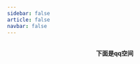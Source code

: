```yaml
---
sidebar: false
article: false
navbar: false
---
```



<TimeLinePage :stories="myStories"/>
<br/>
<center><strong>下面是qq空间</strong></center>
<TimeLinePage :stories="qqSpace"/>


<script setup>
   const myStories = [
    {
      imageSrc: 'https://yamapicgo.oss-cn-nanjing.aliyuncs.com/picgoImage/202503011126097.jpg',
      title: '嘉禾一中宣讲',
      description: '去嘉禾一中宣讲，南京大学win麻了，宣讲就是win win win！',
      link:'jhyz',
      time:'2025-1-19',
      comments:'comments',
      showComments:false,
      },    
      {
      imageSrc: 'https://yamapicgo.oss-cn-nanjing.aliyuncs.com/picgoImage/202503011126096.png',
      title: '红山动物园玩去了',
      description: '逛了一上午，真的看腻了',
      link:'RedMountainZoo',
      time:'2024-10-5',
      comments:'comments',
      showComments:false,
      },      
      {
      imageSrc: 'https://yamapicgo.oss-cn-nanjing.aliyuncs.com/picgoImage/202503011147039.jpg',
      title: '除夕随便写点',
      description: '烟花只在除夕晚上好看，因为不用担心扰民',
      link:'NewYearEve',
      time:'2025-1-28',
      comments:'comments',
      showComments:false,
      },   
      { 
      imageSrc: 'https://yamapicgo.oss-cn-nanjing.aliyuncs.com/picgoImage/202503011145059.png',
      title: '寒假社会实践结束了',
      description: '其实我觉得这次社会实践更像是面向ai编程范式的实践',
      link:'SocialPractice',
      time:'2025-1-28',
      comments:'comments',
      showComments:false,
      },{
	      imageSrc: 'https://yamapicgo.oss-cn-nanjing.aliyuncs.com/picgoImage/20250307201030.png',
      title: '程序设计OJ又没过',
      description: '很简单的题目，在机房死活过不去，回来重写一遍就过了。',
      link:'',
      time:'2025-3-7',
      comments:'comments',
      showComments:false,
      },
      {
	      imageSrc: 'https://yamapicgo.oss-cn-nanjing.aliyuncs.com/picgoImage/a896b7a20c9d8a4cee12998faead9a9.jpg',
      title: '记录一下这半年多来写过的信',
      description: '和别人写信应该有5、6次了，想着这也是我思想的载体，好好保存',
      link:'Letters',
      time:'2025-3-8',
      comments:'comments',
      showComments:false,
      likesNum:1
      }
    // Add more stories as needed
  ]
const qqSpace = [
  {
    imageSrc: 'https://a1.qpic.cn/psc?/V13w9m0N2lSd9s/TmEUgtj9EK6.7V8ajmQrEH6e6TnO2*wi7pPFmlz0KKuqiUYnUpwThajUvxznp6jqv0RCc6LIY8KZrV8GH3kRH3Ce8BWNaSx.GEh2c5NDGZE!/s&ek=1&kp=1&pt=0&bo=1AS.CtQEvgoWECA!&tl=1&vuin=1908777046&tm=1741446000&dis_t=1741448596&dis_k=a27932bdc564140e7f8047246aea7496&sce=60-4-3&rf=0-0',
    title: '今天天气好舒服',
    description: '今天天气好舒服',
    link: '',
    time: '2025-03-01',
    comments: 'comments',
    showComments: false,
  },
  {
    imageSrc: 'https://a1.qpic.cn/psc?/V13w9m0N2lSd9s/TmEUgtj9EK6.7V8ajmQrELa616BJju*Sp0ytjTQedRAOJD46cEQF4pOKrlrL7rS9Ui7tmU3LuqnNfEmFVl5DXK6KFzaf*h0GZU*FqM7Aztg!/s&ek=1&kp=1&pt=0&bo=mAMoCJgDKAgWECA!&tl=1&vuin=1908777046&tm=1741446000&dis_t=1741448641&dis_k=7ce98c6cd289876c6342924af287fd6e&sce=60-4-3&rf=0-0',
    title: '开学乐子',
    description: '很多人开学都愁眉苦脸的，给大家看个乐子',
    link: '',
    time: '2025-02-18',
    comments: 'comments',
    showComments: false,
  },
  {
    imageSrc: 'https://a1.qpic.cn/psc?/V13w9m0N2lSd9s/TmEUgtj9EK6.7V8ajmQrEC4sCTwdp5IGYAOKjkBfimhlLAd3JMMwu5uf1pCUrci9NCKefC6aBO1JJO3.LsSwwwscAeH.w6ezzJd03.k6lYE!/s&ek=1&kp=1&pt=0&bo=0wSfBNMEnwQWECA!&tl=1&vuin=1908777046&tm=1741446000&dis_t=1741448673&dis_k=8d29b9cf47520c3fc62bf504573d0ddb&sce=60-4-3&rf=0-0',
    title: '寒假失眠',
    description: '寒假第一晚就失眠了',
    link: '',
    time: '2025-01-08',
    comments: 'comments',
    showComments: false,
  },
  {
    imageSrc: '',
    title: '英语白复习了',
    description: '英语白复习了 早知道就复习数学曲线救国了',
    link: '',
    time: '2024-12-31',
    comments: 'comments',
    showComments: false,
  },
  {
    imageSrc: '',
    title: '期末手机好玩',
    description: '越到期末手机越好玩',
    link: '',
    time: '2024-12-27',
    comments: 'comments',
    showComments: false,
  },
  {
    imageSrc: 'https://a1.qpic.cn/psc?/V13w9m0N2lSd9s/TmEUgtj9EK6.7V8ajmQrEJV1jwYguHP.AfGoNvla0LDR8syQsgnO40IOkNcpSBwEhrBaVDpwQrdy8s3*Yb9N5O3.RDTe.jWMubcVK5aDvTU!/s&ek=1&kp=1&pt=0&bo=1AS.CtQEvgoWECA!&tl=1&vuin=1908777046&tm=1741446000&dis_t=1741448752&dis_k=99a4ac394de62618cf6cda9942b1c285&sce=60-4-3&rf=0-0',
    title: '导航出问题',
    description: '真无敌了，导航出问题了，骑过头又得骑回去',
    link: '',
    time: '2024-12-01',
    comments: 'comments',
    showComments: false,
  },
  {
    imageSrc: 'https://a1.qpic.cn/psc?/V13w9m0N2lSd9s/TmEUgtj9EK6.7V8ajmQrEFewHghCzd35NovmV4WSbR6iazQcJUJcKwudJlJkkdhEQLdzJjG0SjHxM1FSvV*WQA45nDOy7S61Wepha2hjBCw!/s&ek=1&kp=1&pt=0&bo=0AL7A9AC.wMWECA!&tl=1&vuin=1908777046&tm=1741446000&dis_t=1741448766&dis_k=d18498a1b9b3ea4cfd1c25afcef993c5&sce=60-4-3&rf=0-0',
    title: '喜欢奶龙',
    description: '听说你也喜欢奶龙？',
    link: '',
    time: '2024-11-29',
    comments: 'comments',
    showComments: false,
  },
  {
    imageSrc: 'https://a1.qpic.cn/psc?/V13w9m0N2lSd9s/TmEUgtj9EK6.7V8ajmQrEGmmCbkKoCVeFot*D7Z6VtC8eXZsYwTf0UQTzLm6LKTNvx1IwhGJIk67dkYxkpEdPCF7JHdGr6knpiFJVOMjzYg!/s&ek=1&kp=1&pt=0&bo=1AS.CtQEvgoWECA!&tl=1&vuin=1908777046&tm=1741446000&dis_t=1741448778&dis_k=2f391a990f912779e7e47e0a91c70335&sce=60-4-3&rf=0-0',
    title: '批改网垃圾',
    description: '批改网比校园网还垃圾',
    link: '',
    time: '2024-11-18',
    comments: 'comments',
    showComments: false,
  },
  {
    imageSrc: 'https://a1.qpic.cn/psc?/V13w9m0N2lSd9s/TmEUgtj9EK6.7V8ajmQrEAERHG38B8gPQm6i6paMQaMGHtcqSXeWQ857*hgHsdEr2Ik4e4l2zRLXBIrVnjV1aTvI0*OjjNqv8A2LUs1QOyc!/s&ek=1&kp=1&pt=0&bo=1AS.CtQEvgoWECA!&tl=1&vuin=1908777046&tm=1741446000&dis_t=1741448793&dis_k=42920e916a076483777c47d7674fbcd2&sce=60-4-3&rf=0-0',
    title: '望周知',
    description: '望周知',
    link: '',
    time: '2024-11-08',
    comments: 'comments',
    showComments: false,
  },
  {
    imageSrc: 'https://a1.qpic.cn/psc?/V13w9m0N2lSd9s/TmEUgtj9EK6.7V8ajmQrEMXQJaouBhj1w6OgL7*byxnKASCUhl0BUgbnID05X4RehWvYqWaIz2GrO237xo*KnnSfKok8G5xgMwZA0AtYpFY!/s&ek=1&kp=1&pt=0&bo=NgQNBDYEDQQWECA!&tl=1&vuin=1908777046&tm=1741446000&dis_t=1741448803&dis_k=2478594621d7067470312167d0d9bfb2&sce=60-4-3&rf=0-0',
    title: '关注新闻',
    description: '我说大家怎么都看手机，这么关注新闻',
    link: '',
    time: '2024-11-06',
    comments: 'comments',
    showComments: false,
  },
  {
    imageSrc: '',
    title: '名额没了',
    description: '听说名额没了 那我集的122个赞算什么',
    link: '',
    time: '2024-10-11',
    comments: 'comments',
    showComments: false,
  },
  {
    imageSrc: '',
    title: '求赞',
    description: '求求了，还差几十个赞',
    link: '',
    time: '2024-10-10',
    comments: 'comments',
    showComments: false,
  },
  {
    imageSrc: 'https://a1.qpic.cn/psc?/V13w9m0N2lSd9s/TmEUgtj9EK6.7V8ajmQrEKn8kxPyTbh2*Xtf0nIjXHQsAdgc87MRA3eCoRKTQ82WNgSC5hRPBqo1gIHm.HwX63XwU2OMoAknJVo1E6QDEp4!/s&ek=1&kp=1&pt=0&bo=VQhABlUIQAYWECA!&tl=1&vuin=1908777046&tm=1741446000&dis_t=1741448864&dis_k=2dc2ef0085af7a5abb430656c36db22e&sce=60-4-3&rf=0-0',
    title: '红山动物园',
    description: '红山动物园，很多小动物',
    link: '',
    time: '2024-10-04',
    comments: 'comments',
    showComments: false,
  },
  {
    imageSrc: 'https://a1.qpic.cn/psc?/V13w9m0N2lSd9s/TmEUgtj9EK6.7V8ajmQrEGMj0YbquptbDOQwsuZU4ZLNRvcFZQoX353.in01uZAirZBq4iLsyH1UJYuJ9ztuQeI6G9iPhHq8JdzlPx2GsYA!/s&ek=1&kp=1&pt=0&bo=1AS.CtQEvgoWECA!&tl=1&vuin=1908777046&tm=1741446000&dis_t=1741448892&dis_k=f9663e43cc0562e25f2d7d015f7d7b28&sce=60-4-3&rf=0-0',
    title: '大数据隐私',
    description: '大数据完啦我隐私没了',
    link: '',
    time: '2024-09-28',
    comments: 'comments',
    showComments: false,
  },
  {
    imageSrc: 'https://a1.qpic.cn/psc?/V13w9m0N2lSd9s/TmEUgtj9EK6.7V8ajmQrEJ0xXJ2PsrU1l*hjpiXj5j8qS22LY6xwPNEyiBwGV7ZvxyfZ6GHl7p0EXGe2Qu6WagLX5Rt9TZPoD*cXIm7PR24!/s&ek=1&kp=1&pt=0&bo=VQhABlUIQAYWECA!&tl=1&vuin=1908777046&tm=1741446000&dis_t=1741448905&dis_k=fbe439efbac9f4c6d8a33f8d314e9df0&sce=60-4-3&rf=0-0',
    title: '鼓楼二食堂',
    description: '本人于16点59分左右在鼓楼二食堂，花了一个饼的钱买到了两个饼，望周知',
    link: '',
    time: '2024-09-26',
    comments: 'comments',
    showComments: false,
  },
  {
    imageSrc: '',
    title: '生活反击',
    description: 'if life fucks you,fucks back',
    link: '',
    time: '2024-09-26',
    comments: 'comments',
    showComments: false,
  },
  {
    imageSrc: 'https://a1.qpic.cn/psc?/V13w9m0N2lSd9s/TmEUgtj9EK6.7V8ajmQrED1yy9Ivkw2jb7c3DsI.HamZ42ow.kVX8IehRXj87DI8FI7FnDQ0pUzzq8fTPWlKgoq4rRQgO7jItYqtGyi*pgY!/s&ek=1&kp=1&pt=0&bo=sARABrAEQAYWECA!&tl=1&vuin=1908777046&tm=1741446000&dis_t=1741448918&dis_k=ce3062f053373715e7a9e0eda55fe0bc&sce=60-4-3&rf=0-0',
    title: '无奖竞猜',
    description: '无奖竞猜，我叠的什么',
    link: '',
    time: '2024-09-17',
    comments: 'comments',
    showComments: false,
  },
  {
    imageSrc: 'https://a1.qpic.cn/psc?/V54CWrfl2Bd5tQ0VUd4H3uE2db2dd5pX/TmEUgtj9EK6.7V8ajmQrEFWbArEv*BU*jJQ30TMhdPxzyqkvqTx7GcudihWch7nzMIse9FfD51u.NZibwk7Ynbr*UhB0RCMpM9.H7QvkgYo!/s&ek=1&kp=1&pt=0&bo=mwT8CZsE*AkWECA!&tl=1&vuin=1908777046&tm=1741446000&dis_t=1741448933&dis_k=a5f3051a6f333a440467849179825e38&sce=60-4-3&rf=0-0',
    title: '地铁拉练',
    description: '地铁拉练，开了中国高校的先河 ||  今天南哪药丸了吗 ：还没有，甚至直接包下了南京地铁送小登们去仙林。。。。。。这就是传说中的“拉练”21公里么。。。。',
    link: '',
    time: '2024-09-11',
    comments: '谭越超  : 你们军训几点钟起床2024年9月11日 08:10回复',
    showComments: false,
  },
  {
    imageSrc: 'https://a1.qpic.cn/psc?/V13w9m0N2lSd9s/TmEUgtj9EK6.7V8ajmQrED1yy9Ivkw2jb7c3DsI.Hans2ZK5AxFVVlus0gpG9FkOCt1I1kH9.Gxu2w03MhI10f.nECWc4UHphVTTJzVD*ks!/s&ek=1&kp=1&pt=0&bo=QAZVCEAGVQgWECA!&tl=1&vuin=1908777046&tm=1741446000&dis_t=1741448945&dis_k=5832b741c21f4e2752fef9077e47dc98&sce=60-4-3&rf=0-0',
    title: '南大学生',
    description: '这老哥怎么回事 一大早就过来喊:你们南大的学生没有性价比，……就是废物',
    link: '',
    time: '2024-09-10',
    comments: 'comments',
    showComments: false,
  },
  {
    imageSrc: '',
    title: '体重增加',
    description: '我以为上次体检已经是我的体重巅峰了我寻思也没人告诉我军训还能长高啊？咋的体重还能增加',
    link: '',
    time: '2024-09-07',
    comments: 'comments',
    showComments: false,
  },
  {
    imageSrc: 'https://a1.qpic.cn/psc?/V13w9m0N2lSd9s/TmEUgtj9EK6.7V8ajmQrEATW9g7RRJVdT8Cvk3YjEE2nFsPCREu.LPbT0ufqCPLNaC*yUwnjZ.SLTBf8xFHplrYgsn*wAne4y9n67p20vvw!/s&ek=1&kp=1&pt=0&bo=1AS.CtQEvgoWECA!&tl=1&vuin=1908777046&tm=1741446000&dis_t=1741448973&dis_k=fc23ac0b0cf61ab55f188a5745a71556&sce=60-4-3&rf=0-0',
    title: '乐',
    description: '乐',
    link: '',
    time: '2024-09-02',
    comments: 'comments',
    showComments: false,
  },
  {
    imageSrc: 'https://a1.qpic.cn/psc?/V13w9m0N2lSd9s/TmEUgtj9EK6.7V8ajmQrED1yy9Ivkw2jb7c3DsI.HamML4RMqje23S4BUlAbUM.wenc7aLr8xRV2.f18URbAbHNKwAx.7vMZJo*1PyrdpIc!/s&ek=1&kp=1&pt=0&bo=1AS.CtQEvgoWECA!&tl=1&vuin=1908777046&tm=1741446000&dis_t=1741448988&dis_k=b34658b493ec1f549402c83ced4aa715&sce=60-4-3&rf=0-0',
    title: '恶臭',
    description: '这人真的恶臭',
    link: '',
    time: '2024-08-23',
    comments: 'comments',
    showComments: false,
  },
  {
    imageSrc: 'https://a1.qpic.cn/psc?/V13w9m0N2lSd9s/TmEUgtj9EK6.7V8ajmQrEC6b48NS8JN2jVaEHj*WycdZL6QVzlJtW5y1r3Yf261XPEonZ2Ch6GDg2c0b8IsfzBQ.zSS5wMYMO1P16LHHxVE!/s&ek=1&kp=1&pt=0&bo=nAQ4BJwEOAQWECA!&tl=1&vuin=1908777046&tm=1741446000&dis_t=1741448999&dis_k=8637b708536302bd0db416d19dffc1d2&sce=60-4-3&rf=0-0',
    title: '难绷',
    description: '最难绷的一集',
    link: '',
    time: '2024-08-22',
    comments: 'comments',
    showComments: false,
  },
  {
    imageSrc: '',
    title: 'SB公交',
    description: 'SB公交，该骂得骂',
    link: '',
    time: '2024-08-14',
    comments: 'comments',
    showComments: false,
  },
  {
    imageSrc: '',
    title: '汉奸头',
    description: '存了三个月的头发又变成了汉奸',
    link: '',
    time: '2024-08-04',
    comments: 'comments',
    showComments: false,
  },
  {
    imageSrc: 'https://a1.qpic.cn/psc?/V13w9m0N2lSd9s/TmEUgtj9EK6.7V8ajmQrEGmmCbkKoCVeFot*D7Z6VtBZuL5Wl3OO3LX4WK3MENs4CEUtLrlSCg0TNyHCarokqF*Sb7PAZVT63ogKWhxE.hg!/s&ek=1&kp=1&pt=0&bo=0AK*A9ACvwMWECA!&tl=1&vuin=1908777046&tm=1741446000&dis_t=1741449025&dis_k=4f3a89b742dcef9deefc2b21b33213cf&sce=60-4-3&rf=0-0',
    title: '数学解决化学',
    description: '利用数学知识解决化学问题belike',
    link: '',
    time: '2024-08-01',
    comments: 'comments',
    showComments: false,
  },
  {
    imageSrc: 'https://a1.qpic.cn/psc?/V13w9m0N2lSd9s/TmEUgtj9EK6.7V8ajmQrEDtOv16*I*JYtppLBbpVGcuqOGaEaC22KB2CO2ZgHoEGJnWcIZBS*tf2Qjjq7Yn2RcW3jOSP4vAEVY.Cl3*CG1g!/s&ek=1&kp=1&pt=0&bo=VQhABlUIQAYWECA!&tl=1&vuin=1908777046&tm=1741446000&dis_t=1741449037&dis_k=10c7ac1d727b45bf171647c732d71809&sce=60-4-3&rf=0-0',
    title: '广洲',
    description: '广洲',
    link: '',
    time: '2024-07-08',
    comments: 'comments',
    showComments: false,
  },
  {
    imageSrc: '',
    title: '死路一条',
    description: '我不是无路可走，我还有死路一条',
    link: '',
    time: '2024-06-24',
    comments: 'comments',
    showComments: false,
  },
  {
    imageSrc: '',
    title: '性本贱',
    description: '人之初，性本贱',
    link: '',
    time: '2024-04-30',
    comments: 'comments',
    showComments: false,
  },
  {
    imageSrc: 'https://a1.qpic.cn/psc?/V13w9m0N2lSd9s/ruAMsa53pVQWN7FLK88i5utb9qY7qBRlhBjkqmvybsa9MOeTHaME0SzVpMN5J8G7vooicOBy4dkEpXNpPoMLthSQ.MjRV9W37LXPplh6*SA!/s&ek=1&kp=1&pt=0&bo=VQhABlUIQAYWECA!&tl=1&vuin=1908777046&tm=1741446000&dis_t=1741449061&dis_k=4e649f8a134a183410f4e430bd89ed13&sce=60-4-3&rf=0-0',
    title: '迈向新时代',
    description: '大跨步迈向新时代',
    link: '',
    time: '2023-08-29',
    comments: 'comments',
    showComments: false,
  },
  {
    imageSrc: 'https://a1.qpic.cn/psc?/V13w9m0N2lSd9s/ruAMsa53pVQWN7FLK88i5k8a9U1gs2fRQ8ReVgx.VKKa3I6*NGvEa5JjBmr5VHrBI*nSR.RiUIt2bZ7aUJbIneQdx7oxhvPgULWs1PgNl5U!/s&ek=1&kp=1&pt=0&bo=fgOAB34DgAcWECA!&tl=1&vuin=1908777046&tm=1741446000&dis_t=1741449076&dis_k=02589418eff86cd6edb8e24d2b1f19d1&sce=60-4-3&rf=0-0',
    title: '人生价值',
    description: '余偶得一书，每见“春日游，杏花吹满头”时深感青春尚好，观“流水落花春去也，天上人间”又觉世事无常，于是感慨良多，深思人生之价值。无果，内心怅惘，久久难遣。又打开b站，看见更多的失意青年，或命运无常，“麻',
    link: '',
    time: '2023-06-18',
    comments: 'comments',
    showComments: false,
  },
  {
    imageSrc: 'https://a1.qpic.cn/psc?/V13w9m0N2lSd9s/ruAMsa53pVQWN7FLK88i5oh*xZ0eNVxxmRIRopdi6HKrrgC.BBxdfAPOEcgPvHRUBXaXLHZfH8ESj3IkC1Zbr6zMwBK3XZR3HN4YN99ufqA!/s&ek=1&kp=1&pt=0&bo=0AJABtACQAYWECA!&tl=1&vuin=1908777046&tm=1741446000&dis_t=1741449086&dis_k=126190feb646a9baca1abd9d2d3228d0&sce=60-4-3&rf=0-0',
    title: '拼多多盗版书',
    description: '前几天在拼多多上下单了必刷题，物流异常，官方送我10元优惠券（全场可用，50年）然后书收到发现是盗版，和老板协商之后决定再送我一本盗版书没想到今天拼多多直接跳出来说可以退全款，商品自行处理。6，白嫖10元加',
    link: '',
    time: '2023-01-22',
    comments: 'comments',
    showComments: false,
  },
  {
    imageSrc: 'https://a1.qpic.cn/psc?/V13w9m0N2lSd9s/ruAMsa53pVQWN7FLK88i5t33VE5hUo3fcMwZI2V*WppRHJ9*1lG1cFxgSbMmIaf.AcEOUbeZbdmeHnGEnbcAlUsMfwhH0E6ADDmHIbn6AQg!/s&ek=1&kp=1&pt=0&bo=kgTkCZIE5AkWECA!&tl=1&vuin=1908777046&tm=1741446000&dis_t=1741449086&dis_k=efb1d775ee9be10d044d2708547b7030&sce=60-4-3&rf=0-0',
    title: '6',
    description: '6',
    link: '',
    time: '2023-01-16',
    comments: 'comments',
    showComments: false,
  },
  {
    imageSrc: '',
    title: '中秋节吃粽子',
    description: '中秋节吃粽子是不是为了纪念屈原没有过 过中秋节？',
    link: '',
    time: '2021-09-21',
    comments: 'comments',
    showComments: false,
  },
  {
    imageSrc: 'https://a1.qpic.cn/psc?/V13w9m0N2lSd9s/ruAMsa53pVQWN7FLK88i5nhb2QyRMXsLkFTqwUxWlo6NUqJonowx7HE251U7S7oaL4w*crLr6NnQC2ZtlaxopRQFklYeHm.dJaASJ1Oxpwg!/s&ek=1&kp=1&pt=0&bo=GQMABRkDAAURECc!&tl=1&vuin=1908777046&tm=1741446000&dis_t=1741449101&dis_k=76e9e1f05f26215fc2159bc71902b230&sce=60-4-3&rf=0-0',
    title: '18+游戏',
    description: '那可以多出些18+的游戏吗',
    link: '',
    time: '2021-08-30',
    comments: '谭越超  : 奥利给2021年8月30日 18:52回复',
    showComments: false,
  },
  {
    imageSrc: '',
    title: '原子弹纪念',
    description: '今天是原子弹“小男孩”牺牲76周年，希望大家不要忘记这个为了结束战争而失去年轻生命的孩子！',
    link: '',
    time: '2021-08-06',
    comments: 'comments',
    showComments: false,
  },
  {
    imageSrc: 'https://a1.qpic.cn/psc?/V13w9m0N2lSd9s/ruAMsa53pVQWN7FLK88i5ompbnc0thGahP.pESzPw*9xWXWhF58MOWgl7JT5Skb43APK6zaHAbPGbTI210AyIkcnb2h7o7mci6Xe1koPvcM!/s&ek=1&kp=1&pt=0&bo=0AJABtACQAYRECc!&tl=1&vuin=1908777046&tm=1741446000&dis_t=1741449101&dis_k=c2f100fecb3221d4112e9968d0de916b&sce=60-4-3&rf=0-0',
    title: '虚拟男友',
    description: '虚拟男友真好玩',
    link: '',
    time: '2021-08-05',
    comments: 'comments',
    showComments: false,
  },
  {
    imageSrc: 'https://a1.qpic.cn/psc?/V13w9m0N2lSd9s/ruAMsa53pVQWN7FLK88i5iCqiEn5GVwSewKmYndGZZuhhm4cNDgxV1L*CxwncwyTBgRXHYOMlbwbpD7LDlbUvaPtpb*nh.rlp1aqKaF95Go!/s&ek=1&kp=1&pt=0&bo=0AJABtACQAYRECc!&tl=1&vuin=1908777046&tm=1741446000&dis_t=1741449113&dis_k=54851cc8ad56e4a3d7d4dfe2a3be5d80&sce=60-4-3&rf=0-0',
    title: '一分钱',
    description: '一分钱 你打发要饭的呀',
    link: '',
    time: '2021-08-02',
    comments: 'comments',
    showComments: false,
  },
  {
    imageSrc: '',
    title: '反向促销',
    description: '反向促销',
    link: '',
    time: '2021-06-25',
    comments: 'comments',
    showComments: false,
  },
  {
    imageSrc: 'https://a1.qpic.cn/psc?/V13w9m0N2lSd9s/ruAMsa53pVQWN7FLK88i5m8PDI0ZGrBOnpDhSHiZt1P7ya8MHvYoCGp*7rioKl*r061SA8HQ2d41iVoL*5hp29eWIwDPOwC7vw1i8JtyXXE!/s&ek=1&kp=1&pt=0&bo=hAHAAIQBwAARECc!&tl=1&vuin=1908777046&tm=1741446000&dis_t=1741449113&dis_k=4d497d80916c0b4d9c128f01e33e1f37&sce=60-4-3&rf=0-0',
    title: '人类智力天花板',
    description: '人类智力天花板',
    link: '',
    time: '2021-03-27',
    comments: 'comments',
    showComments: false,
  },
  {
    imageSrc: 'https://a1.qpic.cn/psc?/V13w9m0N2lSd9s/ruAMsa53pVQWN7FLK88i5pnvzD.ZXNw4MczxEys0jOXhYbTAQODO3RUjFrXStti5kFHEESRuCsMC4GL6Jo2vuzTHzzm6B4j43OeGwWFlBVw!/s&ek=1&kp=1&pt=0&bo=YwUtBGMFLQQRECc!&tl=1&vuin=1908777046&tm=1741446000&dis_t=1741449127&dis_k=af4fa5b963b001b5e4c15d99ad63abb2&sce=60-4-3&rf=0-0',
    title: '有一说一',
    description: '有一说一确实',
    link: '',
    time: '2021-03-21',
    comments: 'comments',
    showComments: false,
  },
  {
    imageSrc: '',
    title: '欧气榜',
    description: '用了英语老师的名字，果然变欧了居然登上全宇宙欧气榜第9了',
    link: '',
    time: '2021-02-21',
    comments: 'comments',
    showComments: false,
  },
  {
    imageSrc: '',
    title: '春节晚会',
    description: '为了我们之间的友谊地久天长，大年三十晚上八点我为你们在中央电视台准备了春节晚会。大家八点打开电视就能看到了。 不要问我花了多少钱，那都不重要，毕竟友谊无价！',
    link: '',
    time: '2021-02-11',
    comments: 'comments',
    showComments: false,
  },
  {
    imageSrc: '',
    title: '骗子人工服务',
    description: '哎，现在的骗子都没有人工服务啧啧啧',
    link: '',
    time: '2021-02-03',
    comments: 'comments',
    showComments: false,
  },
  {
    imageSrc: 'https://a1.qpic.cn/psc?/V13w9m0N2lSd9s/ruAMsa53pVQWN7FLK88i5oyDPz1aVYmA.igLukjxz*57qYlNIQI06btytRukuL**UecpcRe9KDi4Q5QiFt8pbSe80ZvMNEbLfRPKRXwINfk!/s&ek=1&kp=1&pt=0&bo=6QHkAekB5AERECc!&tl=1&vuin=1908777046&tm=1741446000&dis_t=1741449127&dis_k=6c29d06f802cc96cccdf77b0ac569ef8&sce=60-4-3&rf=0-0',
    title: '川普下任',
    description: '震惊世界！ 川普下任的真正原因竟是↓',
    link: '',
    time: '2021-01-23',
    comments: 'comments',
    showComments: false,
  },
  {
    imageSrc: '',
    title: '拜登郑爽',
    description: '拜登:我郑爽着呢！川普:我tmd快烦死了！',
    link: '',
    time: '2021-01-21',
    comments: 'comments',
    showComments: false,
  },
  {
    imageSrc: 'https://a1.qpic.cn/psc?/V13w9m0N2lSd9s/ruAMsa53pVQWN7FLK88i5nhb2QyRMXsLkFTqwUxWlo7z0xwwU.YvDMM19odWLRMM7FLTKHOMS0YEmYPTqktQKhX.twROiMdJ6sMqF11.dBA!/s&ek=1&kp=1&pt=0&bo=OARwCDgEcAgRECc!&tl=1&vuin=1908777046&tm=1741446000&dis_t=1741449140&dis_k=7f0d36fd9453fc3c962c0cac906f4f0a&sce=60-4-3&rf=0-0',
    title: '企业级理解',
    description: '企业级理解',
    link: '',
    time: '2021-01-20',
    comments: 'comments',
    showComments: false,
  },
  {
    imageSrc: '',
    title: '跨年',
    description: '还有364天就要跨年了，回想起上一次跨年，仿佛就在几小时前一样。',
    link: '',
    time: '2021-01-01',
    comments: 'comments',
    showComments: false,
  },
  {
    imageSrc: 'https://a1.qpic.cn/psc?/V13w9m0N2lSd9s/ruAMsa53pVQWN7FLK88i5mO3cRn5RLJtOT58bB99Xqvu.N1DZadQMp*KThA80AF1gMpGj03AzXeGdqkNBKDrVVhUSWy.KjDVRisp86A5DWQ!/s&ek=1&kp=1&pt=0&bo=JQVtBCUFbQQRECc!&tl=1&vuin=1908777046&tm=1741446000&dis_t=1741449140&dis_k=529de1b019d41e20dc0fcd7d97ae31f6&sce=60-4-3&rf=0-0',
    title: '震撼',
    description: '这件事情让我最震撼的地方就是让我没有找到哪里最震撼',
    link: '',
    time: '2020-12-26',
    comments: 'comments',
    showComments: false,
  },
  {
    imageSrc: '',
    title: '特朗普掉粪池',
    description: '特朗普去乡间视察，一不小心掉到了粪池里。有个农民把他拖了上来。特朗普对他说：“谢谢你，好兄弟。但是请不要对任何人说我掉到了池子里。',
    link: '',
    time: '2020-11-14',
    comments: 'comments',
    showComments: false,
  },
  {
    imageSrc: '',
    title: '川皇确诊新冠',
    description: '“川皇确诊新冠！”看到这个新闻，刚上哔哩哔哩的的我第一反应是”Fake news！“再确认了一眼，只能用感叹，新冠最终还是找上了这个号称最懂它的男人，希望川老师能好好利用消毒液。',
    link: '',
    time: '2020-10-02',
    comments: 'comments',
    showComments: false,
  },
  {
    imageSrc: 'https://a1.qpic.cn/psc?/V13w9m0N2lSd9s/ruAMsa53pVQWN7FLK88i5morRS5gQMtFg6gXSlBfTsrsqHSpNba2dSI2TMBeDkzQEzbuhwLtR8RqvpOhtLjgnhNto39dPRmPvi2oHOwpcJI!/s&ek=1&kp=1&pt=0&bo=QAZgCUAGYAkRECc!&tl=1&vuin=1908777046&tm=1741446000&dis_t=1741449153&dis_k=7eb6a58709eaea270933083cfabfddbe&sce=60-4-3&rf=0-0',
    title: '懂王青春少年团',
    description: '青春万岁！ 懂王青春少年团出道了快pick这9名偶像中你最爱的吧！',
    link: '',
    time: '2020-08-09',
    comments: 'comments',
    showComments: false,
  },
  {
    imageSrc: 'https://a1.qpic.cn/psc?/V13w9m0N2lSd9s/ruAMsa53pVQWN7FLK88i5qio6LOYdU2IXxHUtxNIri5vkGUEUu0FJYHGK9jZe73BQFlyCqDa9gNNZnW6LfDjRM0ssB4ji0JF48wIJsbKyXI!/s&ek=1&kp=1&pt=0&bo=OATiATgE4gERECc!&tl=1&vuin=1908777046&tm=1741446000&dis_t=1741449153&dis_k=4704a79aaca05e89b49f371702f528b6&sce=60-4-3&rf=0-0',
    title: 'OPPO应用商店',
    description: '我用OPPO自带软件商店搜索应用宝的结果他吃我醋了',
    link: '',
    time: '2020-08-07',
    comments: 'comments',
    showComments: false,
  },
  {
    imageSrc: '',
    title: '四川普通话',
    description: '学四川普通话，上四川大学',
    link: '',
    time: '2020-08-03',
    comments: 'comments',
    showComments: false,
  },
  {
    imageSrc: '',
    title: '后悔看晚了',
    description: '后悔看晚了（用三次Edu.最喜欢的表情以表示我的心情）',
    link: '',
    time: '2020-08-01',
    comments: 'comments',
    showComments: false,
  },
  {
    imageSrc: 'https://a1.qpic.cn/psc?/V13w9m0N2lSd9s/PBfbIKZtAJlvfOqE04IdJTttbpO1EIsxDVQFfpFaIfgBZHhR4B8Doc3AYy2XkAf4.d7rcgPlQYdCyYn529tdcw!!/s&ek=1&kp=1&pt=0&bo=Xgr0BV4K9AURIBc!&tl=1&vuin=1908777046&tm=1741446000&dis_t=1741449167&dis_k=e2379f8fee8fa1d4e458e3b90bf50553&sce=60-4-3&rf=0-0',
    title: '',
    description: '',
    link: '',
    time: '2020-07-17',
    comments: 'comments',
    showComments: false,
  },
  {
    imageSrc: '',
    title: 'B币课程',
    description: '狠下心来决定花4 50个币买课程 ……是B币啊？那没事了 ……又省下了半年白嫖的成果',
    link: '',
    time: '2020-07-16',
    comments: 'comments',
    showComments: false,
  },
  {
    imageSrc: '',
    title: '豫章书院',
    description: '豫章书院就判成这个样子？这也叫判？',
    link: '',
    time: '2020-07-11',
    comments: 'comments',
    showComments: false,
  },
  {
    imageSrc: '',
    title: '讽刺之主',
    description: '真·讽刺之主·万年老司机',
    link: '',
    time: '2020-07-11',
    comments: 'comments',
    showComments: false,
  },
  {
    imageSrc: '',
    title: '腾讯抄袭',
    description: '终于有一天能在腾讯（QQ）里看抄袭腾讯（王者)了 ',
    link: '',
    time: '2020-07-10',
    comments: 'comments',
    showComments: false,
  },
  {
    imageSrc: 'https://a1.qpic.cn/psc?/V13w9m0N2lSd9s/PBfbIKZtAJlvfOqE04IdJQhgEhwS*1.*riDHMJpID1zCZsX*Lpv5njgevXz5y68ERdh8Qh9LwTIkk6n0FPW1MA!!/s&ek=1&kp=1&pt=0&bo=OARwCDgEcAgRECc!&tl=1&vuin=1908777046&tm=1741446000&dis_t=1741449190&dis_k=482012c71bd6acdf1f1e76941e4c76ed&sce=60-4-3&rf=0-0',
    title: '培优学生',
    description: '存库28件，培优学生50人，有趣有趣',
    link: '',
    time: '2020-05-01',
    comments: 'comments',
    showComments: false,
  },
  {
    imageSrc: '',
    title: '狗头',
    description: '今天才发现，这特么是个狗头……',
    link: '',
    time: '2020-04-11',
    comments: 'ビリビリ  : 2020年4月11日 17:10回复',
    showComments: false,
  },
  {
    imageSrc: '',
    title: '疫情空虚',
    description: '这次疫情给我的只有内心的空虚和肉体的充实……',
    link: '',
    time: '2020-04-10',
    comments: 'comments',
    showComments: false,
  },
  {
    imageSrc: '',
    title: '课业分心',
    description: '课业分心懒做题，考前心急肝学习',
    link: '',
    time: '2020-04-10',
    comments: 'comments',
    showComments: false,
  },
  {
    imageSrc: '',
    title: '钉钉再见',
    description: '钉钉再见……',
    link: '',
    time: '2020-04-10',
    comments: 'comments',
    showComments: false,
  },
  {
    imageSrc: '',
    title: '兔子买方便面',
    description: '兔子：老板买方便面老板：要什么牌子的兔子：统一！',
    link: '',
    time: '2020-04-09',
    comments: 'comments',
    showComments: false,
  },
  {
    imageSrc: '',
    title: '大哥出狱',
    description: '咱大哥还有十天就出来了 ',
    link: '',
    time: '2020-04-08',
    comments: 'comments',
    showComments: false,
  },
  {
    imageSrc: '',
    title: '武汉欢迎回来',
    description: '武汉，欢迎回来',
    link: '',
    time: '2020-04-08',
    comments: 'comments',
    showComments: false,
  },
  {
    imageSrc: '',
    title: '清明节',
    description: '1.这一天不是为了让我们无聊致死，而是为了让我们活的明白2.我们失去的仅仅是一天的游戏，他们却失去了一切3.“人死了，就变成一个星星。”',
    link: '',
    time: '2020-04-04',
    comments: 'comments',
    showComments: false,
  },
  {
    imageSrc: '',
    title: '美国风光',
    description: '美国风光，千股冰封，万亿血飘。望长城内外，惟上深安详；道指上下，顿时抛光。波音苹果，快递联邦，欲与微软比悲壮。须抗疫，看中国作业，实在超纲。口罩如此多娇，引无数国家竞折腰。惜鹰酱擅武，工业掏光；欧洲联',
    link: '',
    time: '2020-04-02',
    comments: 'comments',
    showComments: false,
  },
  {
    imageSrc: '',
    title: '美国病毒',
    description: '∵The virus is mainly in the United States. ∴It should called American virus.又∵It called American Virus.∴It′AV (American的A Virus的V)',
    link: '',
    time: '2020-03-30',
    comments: 'comments',
    showComments: false,
  },
  {
    imageSrc: '',
    title: '淡黄的长裙',
    description: '完了，忘不了了——淡黄的长裙，蓬松的头发 😱😱',
    link: '',
    time: '2020-03-28',
    comments: '谭越超  : 嘛玩意儿2020年3月28日 15:07回复',
    showComments: false,
  },
  {
    imageSrc: '',
    title: '登名字',
    description: '登名字就登了我一上午 ',
    link: '',
    time: '2020-03-22',
    comments: 'comments',
    showComments: false,
  },
  {
    imageSrc: '',
    title: '疫情峰值',
    description: '疫情人数终于到达峰值了！（今日减少两百余人）武汉加油，中国加油！🇨🇳🇨🇳（18日为峰值）',
    link: '',
    time: '2020-02-19',
    comments: 'comments',
    showComments: false,
  },
  {
    imageSrc: 'https://a1.qpic.cn/psc?/V13w9m0N2lSd9s/PBfbIKZtAJlvfOqE04IdJQkgXZJxAQoEAoO68LqFNeSdeh3FGDWNhegzWv.OHUkQsbpC7u3r4*O.aViA1498zw!!/s&ek=1&kp=1&pt=0&bo=gAKAAoACgAIRECc!&tl=1&vuin=1908777046&tm=1741446000&dis_t=1741449272&dis_k=7aec0e4d546f0092a0667b8a5f16ffd2&sce=60-4-3&rf=0-0',
    title: '经典照片',
    description: '谁还能找到我们班经典照片？',
    link: '',
    time: '2020-02-14',
    comments: 'comments',
    showComments: false,
  },
  {
    imageSrc: '',
    title: '闭关中',
    description: '闭关中',
    link: '',
    time: '2020-01-13',
    comments: 'comments',
    showComments: false,
  },
  {
    imageSrc: '',
    title: '特朗普照片',
    description: '天知道我为了找个特朗普的照片用了多久。',
    link: '',
    time: '2020-01-12',
    comments: 'comments',
    showComments: false,
  },
  {
    imageSrc: '',
    title: '学海无涯',
    description: '学海无涯，回头是岸。',
    link: '',
    time: '2018-10-18',
    comments: 'comments',
    showComments: false,
  },
  {
    imageSrc: '',
    title: '人间正道',
    description: '天若有情天亦老，人间正道是苍桑。',
    link: '',
    time: '2018-07-05',
    comments: 'comments',
    showComments: false,
  },
  {
    imageSrc: '',
    title: '饕餮',
    description: '面对蜂拥而至的饕餮，仅凭个人的力量不可能击退。',
    link: '',
    time: '2018-07-03',
    comments: 'comments',
    showComments: false,
  },
  {
    imageSrc: '',
    title: '1257545',
    description: '1257545',
    link: '',
    time: '2018-06-16',
    comments: 'comments',
    showComments: false,
  },
  {
    imageSrc: '',
    title: '希望',
    description: '希望，就这样',
    link: '',
    time: '2018-06-09',
    comments: 'comments',
    showComments: false,
  },
  {
    imageSrc: '',
    title: '美女游泳',
    description: '一美女游泳时把泳裤裤档划破了个洞，本人不知，上岸后春光暴露，众人齐视，她发现后忙把池边一块板拿来遮羞，众人偷笑；她一看上面写道：此处危险，深二米！她忙丢掉，再拿另一块，众人大笑，她急看：只限男性出入！',
    link: '',
    time: '2017-06-24',
    comments: 'comments',
    showComments: false,
  },
  {
    imageSrc: '',
    title: '瓶盖',
    description: '就逢知己千杯少，瓶盖不要用牙咬',
    link: '',
    time: '2017-06-18',
    comments: 'comments',
    showComments: false,
  },
  {
    imageSrc: '',
    title: '脑力体力',
    description: '脑力好，体力好，要是有钱就更好',
    link: '',
    time: '2016-07-23',
    comments: 'comments',
    showComments: false,
  },
  {
    imageSrc: '',
    title: '酒逢知己',
    description: '酒逢知己千杯少，瓶盖不要用牙咬。',
    link: '',
    time: '2016-07-21',
    comments: 'comments',
    showComments: false,
  },
];
</script>
